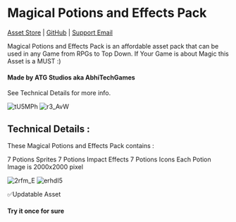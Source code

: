 
# Magical Potions and Effects Pack
[Asset Store](https://assetstore.unity.com/packages/2d/gui/icons/magical-potions-and-effects-pack-196598) | [GitHub](https://github.com/abhitechgames) | [Support Email](mailto:atgstudiosinfo@gmail.com)

Magical Potions and Effects Pack is an affordable asset pack that can be used in any Game from RPGs to Top Down.  If Your Game is about Magic this Asset is a MUST :)

#### Made by ATG Studios aka AbhiTechGames

See Technical Details for more info.

![tU5MPh](https://user-images.githubusercontent.com/59042408/167870014-7170ecd8-35a1-404b-ae31-e640cc8af59c.png)
![r3_AvW](https://user-images.githubusercontent.com/59042408/167870022-2e4599f5-0417-42c9-9600-ff7d1f40f8c5.png)


## Technical Details : 

These Magical Potions and Effects Pack contains :

7 Potions Sprites
7 Potions Impact Effects
7 Potions Icons
Each Potion Image is 2000x2000 pixel

![2rfm_E](https://user-images.githubusercontent.com/59042408/167870584-e65a1401-aa9d-47e2-89ff-77e76f3a69da.png)
![erhdI5](https://user-images.githubusercontent.com/59042408/167870579-d0f2be42-1ee1-44aa-a90a-c263c9244f72.png)

✅Updatable Asset

#### Try it once for sure
